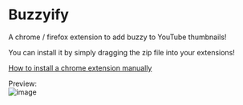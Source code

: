 # Buzzyify
A chrome / firefox extension to add buzzy to YouTube thumbnails!

You can install it by simply dragging the zip file into your extensions!  

[How to install a chrome extension manually](https://www.cnet.com/tech/services-and-software/how-to-install-chrome-extensions-manually/)  

Preview:  
![image](https://github.com/sstock2005/buzzyify-youtube/assets/144393153/2ad4078f-4855-42b8-b8a3-d002aa51972f)
